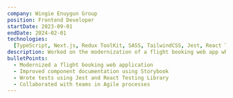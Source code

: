 ```yaml
---
company: Wingie Enuygun Group
position: Frontend Developer
startDate: 2023-09-01
endDate: 2024-02-01
technologies:
  [TypeScript, Next.js, Redux ToolKit, SASS, TailwindCSS, Jest, React Testing Library, Storybook]
description: Worked on the modernization of a flight booking web app while improving its documentation of components.
bulletPoints:
  - Modernized a flight booking web application
  - Improved component documentation using Storybook
  - Wrote tests using Jest and React Testing Library
  - Collaborated with teams in Agile processes
---
```


